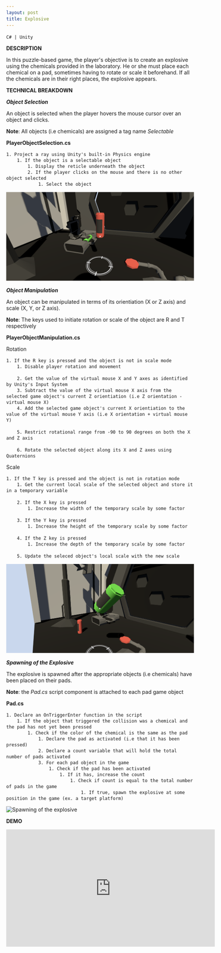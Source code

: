 ```yaml
---
layout: post
title: Explosive
---
```


`C# | Unity`
<!-- excerpt -->

**DESCRIPTION**

In this puzzle-based game, the player's objective is to create an explosive using the chemicals provided in the laboratory. He or she must place each chemical on a pad, sometimes having to rotate or scale it beforehand. If all the chemicals are in their right places, the explosive appears.

**TECHNICAL BREAKDOWN**

***Object Selection***

An object is selected when the player hovers the mouse cursor over an object and clicks.

**Note**: All objects (i.e chemicals) are assigned a tag name *Selectable*

**PlayerObjectSelection.cs**

    1. Project a ray using Unity's built-in Physics engine
        1. If the object is a selectable object
            1. Display the reticle underneath the object
            2. If the player clicks on the mouse and there is no other object selected
                1. Select the object

![Selecting an object](/assets/images/ePlayerObjSelection.png)

***Object Manipulation***

An object can be manipulated in terms of its orientiation (X or Z axis) and scale (X, Y, or Z axis).

**Note**: The keys used to initiate rotation or scale of the object are R and T respectively

**PlayerObjectManipulation.cs**

Rotation

    1. If the R key is pressed and the object is not in scale mode
        1. Disable player rotation and movement

        2. Get the value of the virtual mouse X and Y axes as identified by Unity's Input System
        3. Subtract the value of the virtual mouse X axis from the selected game object's current Z orientiation (i.e Z orientation - virtual mouse X)
        4. Add the selected game object's current X orientiation to the value of the virtual mouse Y axis (i.e X orientation + virtual mouse Y)

        5. Restrict rotational range from -90 to 90 degrees on both the X and Z axis

        6. Rotate the selected object along its X and Z axes using Quaternions

Scale

    1. If the T key is pressed and the object is not in rotation mode
        1. Get the current local scale of the selected object and store it in a temporary variable

        2. If the X key is pressed
            1. Increase the width of the temporary scale by some factor

        3. If the Y key is pressed
            1. Increase the height of the temporary scale by some factor

        4. If the Z key is pressed
            1. Increase the depth of the temporary scale by some factor

        5. Update the seleced object's local scale with the new scale

![Manipulating an object](/assets/images/ePlayerObjManipulation.png)

***Spawning of the Explosive***

The explosive is spawned after the appropriate objects (i.e chemicals) have been placed on their pads.

**Note**: the *Pad.cs* script component is attached to each pad game object

**Pad.cs**

    1. Declare an OnTriggerEnter function in the script
        1. If the object that triggered the collision was a chemical and the pad has not yet been pressed
            1. Check if the color of the chemical is the same as the pad
                1. Declare the pad as activated (i.e that it has been pressed)
                2. Declare a count variable that will hold the total number of pads activated
                3. For each pad object in the game
                    1. Check if the pad has been activated
                        1. If it has, increase the count
                            1. Check if count is equal to the total number of pads in the game
                                1. If true, spawn the explosive at some position in the game (ex. a target platform)

![Spawning of the explosive](https://mantaevvfl.github.io/portfolio/assets/images/eSpawnExplosive.png)

**DEMO**

<iframe width="560" height="315" src="https://www.youtube.com/embed/8iCBh3TmW9A" frameborder="0" allow="accelerometer; autoplay; encrypted-media; gyroscope; picture-in-picture" allowfullscreen></iframe>